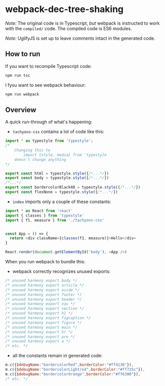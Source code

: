 # webpack-dec-tree-shaking

*Note:* The original code is in Typescript, *but* webpack is instructed to work 
with the `compiled/` code. The compiled code is ES6 modules.

*Note:* UglifyJS is set up to leave comments intact in the generated code.

## How to run

If you want to recompile Typescript code:

```bash
npm run tsc
```

I fyou want to see webpack behaviour:

```bash
npm run webpack

```

## Overview

A quick run-through of what's happening:

- `tachyons-css` contains a lot of code like this:

```js
import * as typestyle from 'typestyle';
/*
    Changing this to
        import {style, media} from 'typestyle
    doesn't change anything
*/

export const html = typestyle.style({/*...*/})
export const body = typestyle.style({/*...*/})
/*...*/
export const bordercolorBlack40 = typestyle.style({/*...*/})
export const flexNone = typestyle.style({/*...*/})

```

- `index` imports only a couple of these constants:

```typescript
import * as React from 'react'
import { classes } from 'typestyle'
import { f1, measure } from './tachyons-css'


const App = () => {
  return <div className={classes(f1, measure)}>Hello</div>
}

React.render(document.getElementById('body'), <App />)
```

When you run webpack to bundle this:

- webpack correctly recognizes unused exports:

```javascript
/* unused harmony export body */
/* unused harmony export article */
/* unused harmony export aside */
/* unused harmony export footer */
/* unused harmony export header */
/* unused harmony export nav */
/* unused harmony export section */
/* unused harmony export h1 */
/* unused harmony export figcaption */
/* unused harmony export figure */
/* unused harmony export main */
/* unused harmony export hr */
/* unused harmony export pre */
/* unused harmony export a */
/* etc. */
```

- all the constants remain in generated code:

```javascript
m.c({$debugName:"bordercolorRed",borderColor:"#ff4136"}),
m.c({$debugName:"bordercolorLightred",borderColor:"#ff725c"}),
m.c({$debugName:"bordercolorOrange",borderColor:"#ff6300"}),
/* etc. */

```
